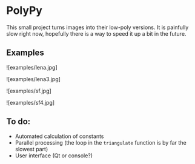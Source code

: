 # PolyPy

This small project turns images into their low-poly versions. It is painfully 
slow right now, hopefully there is a way to speed it up a bit in the future.

## Examples

![examples/lena.jpg]

![examples/lena3.jpg]

![examples/sf.jpg]

![examples/sf4.jpg]

## To do:

 - Automated calculation of constants
 - Parallel processing (the loop in the `triangulate` function is by far the slowest part)
 - User interface (Qt or console?)
